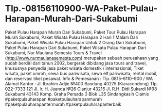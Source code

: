 # Tlp.-08156110900-WA-Paket-Pulau-Harapan-Murah-Dari-Sukabumi
 Paket Pulau Harapan Murah Dari Sukabumi, Paket Tour Pulau Harapan Murah Sukabumi, Paket Wisata Pulau Harapan 2 Hari 1 Malam Dari Sukabumi, Paket Wisata Pulau Harapan Untuk 2 Orang Dari Sukabumi, Paket Pulau Harapan Dari Sukabumi, Paket Wisata Pulau Harapan Dari Sukabumi,  Nur Maulana Semesta Tours &amp; Travel (http://www.nurmaulanasemesta.com) merupakan sebuah perusahaan yang sudah berdiri dari tahun 2002, bergerak dibidang jasa tours and travel, khususnya penyedia jasa paket wisata domestik / internasional, Tiket wisata, paket umroh, sewa bus pariwisata, sewa elf pariwisata, rental mobil, dan reservasi tiket pesawat.  Info &amp; Pemesanan :  Tlp. 0815–6110–900 / WA  Alamat Kantor :  Jl. Ibrahim Adjie №400 Bandung 40275 (Kiaracondong) Tlp. 022–7333 121  Jl. Ir. H. Juanda №26 Cianjur 43216  Jl. R.H. Didi Sukardi №98 Sukabumi 43143  Komp. Graha Persada 3 Blok L35 Sindangkasih Ciamis  #paketpulauharapan #paketpulauharapanmurah #paketpulauharapantermurah #paketpulauharapanterbaik

